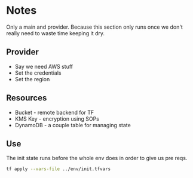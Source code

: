 # Notes
Only a main and provider. Because this section only runs once we don't really need to waste time keeping it dry.

## Provider
* Say we need AWS stuff
* Set the credentials
* Set the region

## Resources
* Bucket - remote backend for TF
* KMS Key - encryption using SOPs
* DynamoDB - a couple table for managing state

## Use 
The init state runs before the whole env does in order to give us pre reqs. 

```sh
tf apply --vars-file ../env/init.tfvars
```
